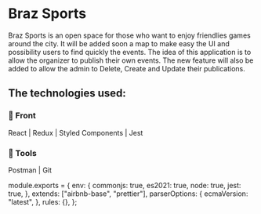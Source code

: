 # Braz Sports

Braz Sports is an open space for those who want to enjoy friendlies games around the city.
It will be added soon a map to make easy the UI and possibility users to find quickly the events.
The idea of this application is to allow the organizer to publish their own events.
The new feature will also be added to allow the admin to Delete, Create and Update their publications.

## The technologies used:

### 🔸 Front

React | Redux | Styled Components | Jest

### 🔸 Tools

Postman | Git

module.exports = {
env: {
commonjs: true,
es2021: true,
node: true,
jest: true,
},
extends: ["airbnb-base", "prettier"],
parserOptions: {
ecmaVersion: "latest",
},
rules: {},
};
